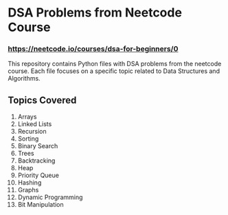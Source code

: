 # DSA Problems from Neetcode Course
### https://neetcode.io/courses/dsa-for-beginners/0

This repository contains Python files with DSA problems from the neetcode course. Each file focuses on a specific topic related to Data Structures and Algorithms.

## Topics Covered

1. Arrays
2. Linked Lists
3. Recursion
4. Sorting
5. Binary Search
6. Trees
7. Backtracking
8. Heap
9. Priority Queue
10. Hashing
11. Graphs
12. Dynamic Programming
13. Bit Manipulation
